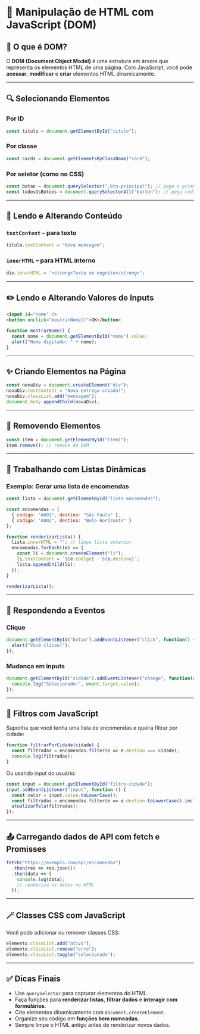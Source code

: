 # 🧱 Manipulação de HTML com JavaScript (DOM)

## 📌 O que é DOM?

O **DOM (Document Object Model)** é uma estrutura em árvore que representa os elementos HTML de uma página. Com JavaScript, você pode **acessar**, **modificar** e **criar** elementos HTML dinamicamente.

---

## 🔍 Selecionando Elementos

### Por ID

```js
const titulo = document.getElementById("titulo");
```

### Por classe

```js
const cards = document.getElementsByClassName("card");
```

### Por seletor (como no CSS)

```js
const botao = document.querySelector(".btn-principal"); // pega o primeiro
const todosOsBotoes = document.querySelectorAll("button"); // pega todos
```

---

## 🧾 Lendo e Alterando Conteúdo

### `textContent` – para texto

```js
titulo.textContent = "Nova mensagem";
```

### `innerHTML` – para HTML interno

```js
div.innerHTML = "<strong>Texto em negrito</strong>";
```

---

## ✏️ Lendo e Alterando Valores de Inputs

```html
<input id="nome" />
<button onclick="mostrarNome()">OK</button>
```

```js
function mostrarNome() {
  const nome = document.getElementById("nome").value;
  alert("Nome digitado: " + nome);
}
```

---

## ✨ Criando Elementos na Página

```js
const novaDiv = document.createElement("div");
novaDiv.textContent = "Nova entrega criada!";
novaDiv.classList.add("mensagem");
document.body.appendChild(novaDiv);
```

---

## 🧹 Removendo Elementos

```js
const item = document.getElementById("item1");
item.remove(); // remove do DOM
```

---

## 🧩 Trabalhando com Listas Dinâmicas

### Exemplo: Gerar uma lista de encomendas

```js
const lista = document.getElementById("lista-encomendas");

const encomendas = [
  { codigo: "A001", destino: "São Paulo" },
  { codigo: "A002", destino: "Belo Horizonte" }
];

function renderizarLista() {
  lista.innerHTML = ""; // limpa lista anterior
  encomendas.forEach((e) => {
    const li = document.createElement("li");
    li.textContent = `${e.codigo} - ${e.destino}`;
    lista.appendChild(li);
  });
}

renderizarLista();
```

---

## 🔄 Respondendo a Eventos

### Clique

```js
document.getElementById("botao").addEventListener("click", function() {
  alert("Você clicou!");
});
```

### Mudança em inputs

```js
document.getElementById("cidade").addEventListener("change", function(event) {
  console.log("Selecionado:", event.target.value);
});
```

---

## 🧠 Filtros com JavaScript

Suponha que você tenha uma lista de encomendas e queira filtrar por cidade:

```js
function filtrarPorCidade(cidade) {
  const filtradas = encomendas.filter(e => e.destino === cidade);
  console.log(filtradas);
}
```

Ou usando input do usuário:

```js
const input = document.getElementById("filtro-cidade");
input.addEventListener("input", function () {
  const valor = input.value.toLowerCase();
  const filtradas = encomendas.filter(e => e.destino.toLowerCase().includes(valor));
  atualizarTela(filtradas);
});
```

---

## 📤 Carregando dados de API com fetch e Promisses

```js
fetch("https://exemplo.com/api/encomendas")
  .then(res => res.json())
  .then(data => {
    console.log(data);
    // renderiza os dados no HTML
  });
```

---

## 🪄 Classes CSS com JavaScript

Você pode adicionar ou remover classes CSS:

```js
elemento.classList.add("ativo");
elemento.classList.remove("erro");
elemento.classList.toggle("selecionado");
```

---

## ✅ Dicas Finais

* Use `querySelector` para capturar elementos do HTML.
* Faça funções para **renderizar listas**, **filtrar dados** e **interagir com formulários**.
* Crie elementos dinamicamente com `document.createElement`.
* Organize seu código em **funções bem nomeadas**.
* Sempre limpe o HTML antigo antes de renderizar novos dados.
